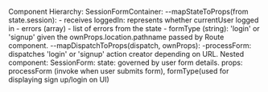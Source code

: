 Component Hierarchy:
SessionFormContainer: 
  --mapStateToProps(from state.session):
    - receives loggedIn: represents whether currentUser logged in
    - errors (array) - list of errors from the state
    - formType (string): 'login' or 'signup' given the ownProps.location.pathname passed by Route component.
  --mapDispatchToProps(dispatch, ownProps):
    -processForm: dispatches 'login' or 'signup' action creator depending on URL.
  Nested component:
    SessionForm:
      state: governed by user form details.
      props: processForm (invoke when user submits form), formType(used for displaying sign up/login on UI)
  
